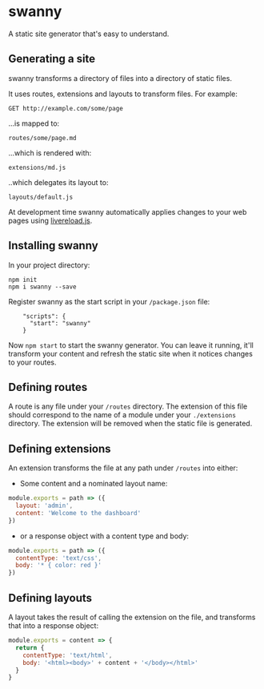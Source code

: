 # swanny

A static site generator that's easy to understand.

## Generating a site

swanny transforms a directory of files into a directory of static files.

It uses routes, extensions and layouts to transform files. For example:

```
GET http://example.com/some/page
```

...is mapped to:

```
routes/some/page.md
```

...which is rendered with:

```
extensions/md.js
```

..which delegates its layout to:

```
layouts/default.js
```

At development time swanny automatically applies changes to your web pages using
[livereload.js](https://github.com/livereload/livereload-js).

## Installing swanny

In your project directory:

    npm init
    npm i swanny --save

Register swanny as the start script in your `/package.json` file:

```
    "scripts": {
      "start": "swanny"
    }
```

Now `npm start` to start the swanny generator. You can leave it running, it'll
transform your content and refresh the static site when it notices changes to
your routes.

## Defining routes

A route is any file under your `/routes` directory. The extension of this
file should correspond to the name of a module under your `./extensions`
directory. The extension will be removed when the static file is generated.

## Defining extensions

An extension transforms the file at any path under `/routes` into either:

* Some content and a nominated layout name:

```js
module.exports = path => ({
  layout: 'admin',
  content: 'Welcome to the dashboard'
})
 ```

* or a response object with a content type and body:

```js
module.exports = path => ({
  contentType: 'text/css',
  body: '* { color: red }'
})
```

## Defining layouts

A layout takes the result of calling the extension on the file, and transforms
that into a response object:

```js
module.exports = content => {
  return {
    contentType: 'text/html',
    body: '<html><body>' + content + '</body></html>'
  }
}
```
